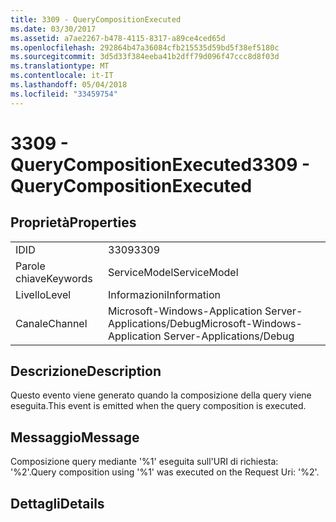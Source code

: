 ```yaml
---
title: 3309 - QueryCompositionExecuted
ms.date: 03/30/2017
ms.assetid: a7ae2267-b478-4115-8317-a89ce4ced65d
ms.openlocfilehash: 292864b47a36084cfb215535d59bd5f38ef5180c
ms.sourcegitcommit: 3d5d33f384eeba41b2dff79d096f47ccc8d8f03d
ms.translationtype: MT
ms.contentlocale: it-IT
ms.lasthandoff: 05/04/2018
ms.locfileid: "33459754"
---
```

# <a name="3309---querycompositionexecuted"></a><span data-ttu-id="d0c23-102">3309 - QueryCompositionExecuted</span><span class="sxs-lookup"><span data-stu-id="d0c23-102">3309 - QueryCompositionExecuted</span></span>
## <a name="properties"></a><span data-ttu-id="d0c23-103">Proprietà</span><span class="sxs-lookup"><span data-stu-id="d0c23-103">Properties</span></span>  
  
|||  
|-|-|  
|<span data-ttu-id="d0c23-104">ID</span><span class="sxs-lookup"><span data-stu-id="d0c23-104">ID</span></span>|<span data-ttu-id="d0c23-105">3309</span><span class="sxs-lookup"><span data-stu-id="d0c23-105">3309</span></span>|  
|<span data-ttu-id="d0c23-106">Parole chiave</span><span class="sxs-lookup"><span data-stu-id="d0c23-106">Keywords</span></span>|<span data-ttu-id="d0c23-107">ServiceModel</span><span class="sxs-lookup"><span data-stu-id="d0c23-107">ServiceModel</span></span>|  
|<span data-ttu-id="d0c23-108">Livello</span><span class="sxs-lookup"><span data-stu-id="d0c23-108">Level</span></span>|<span data-ttu-id="d0c23-109">Informazioni</span><span class="sxs-lookup"><span data-stu-id="d0c23-109">Information</span></span>|  
|<span data-ttu-id="d0c23-110">Canale</span><span class="sxs-lookup"><span data-stu-id="d0c23-110">Channel</span></span>|<span data-ttu-id="d0c23-111">Microsoft-Windows-Application Server-Applications/Debug</span><span class="sxs-lookup"><span data-stu-id="d0c23-111">Microsoft-Windows-Application Server-Applications/Debug</span></span>|  
  
## <a name="description"></a><span data-ttu-id="d0c23-112">Descrizione</span><span class="sxs-lookup"><span data-stu-id="d0c23-112">Description</span></span>  
 <span data-ttu-id="d0c23-113">Questo evento viene generato quando la composizione della query viene eseguita.</span><span class="sxs-lookup"><span data-stu-id="d0c23-113">This event is emitted when the query composition is executed.</span></span>  
  
## <a name="message"></a><span data-ttu-id="d0c23-114">Messaggio</span><span class="sxs-lookup"><span data-stu-id="d0c23-114">Message</span></span>  
 <span data-ttu-id="d0c23-115">Composizione query mediante '%1' eseguita sull'URI di richiesta: '%2'.</span><span class="sxs-lookup"><span data-stu-id="d0c23-115">Query composition using '%1' was executed on the Request Uri: '%2'.</span></span>  
  
## <a name="details"></a><span data-ttu-id="d0c23-116">Dettagli</span><span class="sxs-lookup"><span data-stu-id="d0c23-116">Details</span></span>
